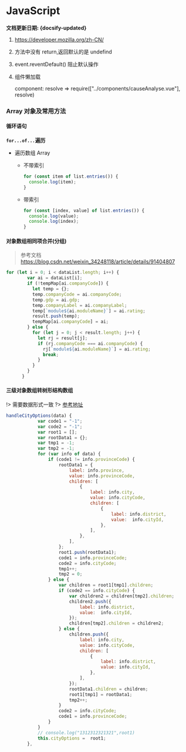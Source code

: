 # JavaScript

**文档更新日期: {docsify-updated}**

1. https://developer.mozilla.org/zh-CN/

2. 方法中没有 return,返回默认的是 undefind

3. event.reventDefault() 阻止默认操作

4. 组件懒加载

   component: resolve => require(["../components/causeAnalyse.vue"], resolve)

### Array 对象及常用方法

#### 循环语句

**`for...of...`遍历**

- 遍历数组 Array

  - 不带索引

    ```js
    for (const item of list.entries()) {
      console.log(item);
    }
    ```

  - 带索引

    ```js
    for (const [index, value] of list.entries()) {
      console.log(value);
      console.log(index);
    }
    ```

    

#### 对象数组相同项合并(分组)

> 参考文档 https://blog.csdn.net/weixin_34248118/article/details/91404807

```js
for (let i = 0; i < dataList.length; i++) {
        var ai = dataList[i];
        if (!tempMap[ai.companyCode]) {
          let temp = {};
          temp.companyCode = ai.companyCode;
          temp.gdp = ai.gdp;
          temp.companyLabel = ai.companyLabel;
          temp[`module${ai.moduleName}`] = ai.rating;
          result.push(temp);
          tempMap[ai.companyCode] = ai;
        } else {
          for (let j = 0; j < result.length; j++) {
            let rj = result[j];
            if (rj.companyCode === ai.companyCode) {
              rj[`module${ai.moduleName}`] = ai.rating;
              break;
            }
          }
        }
      }
```


#### 三级对象数组转树形结构数组

!> 需要数据形式一致 
?> [参考地址](https://blog.csdn.net/jianjun2114/article/details/107041423)
```js
handleCityOptions(data) {
            var code1 = "-1";
            var code2 = "-1";
            var root1 = [];
            var rootData1 = {};
            var tmp1 = -1;
            var tmp2 = -1;
            for (var info of data) {
                if (code1 != info.provinceCode) {
                    rootData1 = {
                        label: info.province,
                        value: info.provinceCode,
                        children: [
                            {
                                label: info.city,
                                value: info.cityCode,
                                children: [
                                    {
                                        label: info.district,
                                        value:  info.cityId,
                                    },
                                ],
                            },
                        ],
                    };
                    root1.push(rootData1);
                    code1 = info.provinceCode;
                    code2 = info.cityCode;
                    tmp1++;
                    tmp2 = 0;
                } else {
                    var children = root1[tmp1].children;
                    if (code2 == info.cityCode) {
                        var children2 = children[tmp2].children;
                        children2.push({
                            label: info.district,
                            value:  info.cityId,
                        });
                        children[tmp2].children = children2;
                    } else {
                        children.push({
                            label: info.city,
                            value: info.cityCode,
                            children: [
                                {
                                    label: info.district,
                                    value: info.cityId,
                                },
                            ],
                        });
                        rootData1.children = children;
                        root1[tmp1] = rootData1;
                        tmp2++;
                    }
                    code2 = info.cityCode;
                    code1 = info.provinceCode;
                }
            }
            // console.log("1312312321321",root1)
            this.cityOptions =  root1;
        },
```

